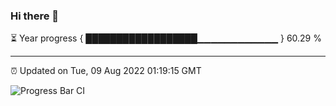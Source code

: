### Hi there 👋

⏳ Year progress { ██████████████████▁▁▁▁▁▁▁▁▁▁▁▁ } 60.29 %

---

⏰ Updated on Tue, 09 Aug 2022 01:19:15 GMT

![Progress Bar CI](https://github.com/liununu/liununu/workflows/Progress%20Bar%20CI/badge.svg)
